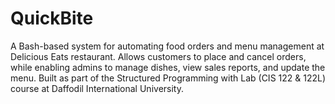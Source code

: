 # QuickBite
A Bash-based system for automating food orders and menu management at Delicious Eats restaurant. Allows customers to place and cancel orders, while enabling admins to manage dishes, view sales reports, and update the menu. Built as part of the Structured Programming with Lab (CIS 122 &amp; 122L) course at Daffodil International University.
